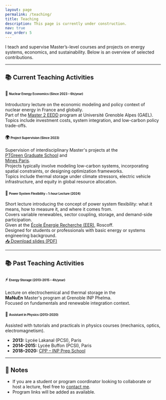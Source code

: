 ```yaml
---
layout: page
permalink: /teaching/
title: Teaching
description: This page is currently under construction. 
nav: true
nav_order: 5
---
```


I teach and supervise Master’s-level courses and projects on energy systems, economics, and sustainability. Below is an overview of selected contributions.

---

<div class="text-center">
  <h2 style="font-size: 1.4em; margin-bottom: 1.5rem;">📚 Current Teaching Activities</h2>
</div>

#### 🧮 <span style="font-size: 0.7em;">Nuclear Energy Economics (Since 2023 – 6h/year)</span>  
Introductory lecture on the economic modeling and policy context of nuclear energy in France and globally.  
Part of the <a href="https://gael.univ-grenoble-alpes.fr/en/master-2-eedd-economie-lenergie-et-developpement-durable" target="_blank">Master 2 EEDD</a> program at Université Grenoble Alpes (GAEL).  
Topics include investment costs, system integration, and low-carbon policy trade-offs.

#### 🌍 <span style="font-size: 0.7em;">Project Supervision (Since 2023)</span>  
Supervision of interdisciplinary Master's projects at the  
<a href="https://www.univ-grenoble-alpes.fr/formation/graduate-school/green-grenoble-energy-transition-academy-1539484.kjsp" target="_blank">PTGreen Graduate School</a> and  
<a href="https://robingirard.github.io/MINES-UE14-miniprojet/" target="_blank">Mines Paris</a>.  
Projects typically involve modeling low-carbon systems, incorporating spatial constraints, or designing optimization frameworks.  
Topics include thermal storage under climate stressors, electric vehicle infrastructure, and equity in global resource allocation.

#### 🔌 <span style="font-size: 0.7em;">Power System Flexibility – 1-hour Lecture (2024)</span>  
Short lecture introducing the concept of power system flexibility: what it means, how to measure it, and where it comes from.  
Covers variable renewables, sector coupling, storage, and demand-side participation.  
Given at the <a href="https://lpsc.in2p3.fr/?page_id=1943" target="_blank">École Énergie Recherche (EER)</a>, Roscoff.  
Designed for students or professionals with basic energy or systems engineering background.  
<a href="https://nuage.gresille.org/index.php/s/kwC8GiJJn3FbmJG" class="btn btn-sm btn-outline-primary" target="_blank">
  📥 Download slides (PDF)
</a>

---

<div class="text-center">
  <h2 style="font-size: 1.4em; margin-bottom: 1.5rem;">📚 Past Teaching Activities</h2>
</div>

#### ⚡ <span style="font-size: 0.7em;">Energy Storage (2013–2015 – 4h/year)</span>  
Lecture on electrochemical and thermal storage in the  
<strong>MaNuEn</strong> Master's program at Grenoble INP Phelma.  
Focused on fundamentals and renewable integration context.

#### 🧪 <span style="font-size: 0.7em;">Assistant in Physics (2013–2020)</span>  
Assisted with tutorials and practicals in physics courses (mechanics, optics, electromagnetism).  
- <strong>2013:</strong> Lycée Lakanal (PCSI), Paris  
- <strong>2014–2015:</strong> Lycée Buffon (PCSI), Paris  
- <strong>2018–2020:</strong> <a href="https://www.la-prepa-des-inp.fr/" target="_blank">CPP – INP Prep School</a>

---

<div class="text-center">
  <h2 style="font-size: 1.4em;">🧩 Notes</h2>
</div>

- If you are a student or program coordinator looking to collaborate or host a lecture, feel free to <a href="/#contact">contact me</a>.  
- Program links will be added as available.
